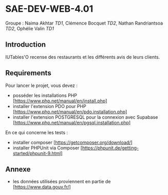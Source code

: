 # SAE-DEV-WEB-4.01
Groupe : Naima Akhtar *TD1*, Clémence Bocquet *TD2*, Nathan Randriantsoa *TD2*, Ophélie Valin *TD1*

## Introduction
IUTables'O recense des restaurants et les différents avis de leurs clients.

## Requirements
Pour lancer le projet, vous devez :
- posséder les installations PHP [https://www.php.net/manual/en/install.php]
- installer l'extension PDO pour PHP [https://www.php.net/manual/en/pdo.installation.php]
- installer l'extension POSTGRESQL pour la connexion avec Supabase [https://www.php.net/manual/en/pgsql.installation.php]


En ce qui concerne les tests :  
- installer composer [https://getcomposer.org/download/]
- installer PHPUnit via Composer [https://phpunit.de/getting-started/phpunit-9.html]


## Annexe
- les données utilisées proviennent en partie de [https://www.data.gouv.fr/]
